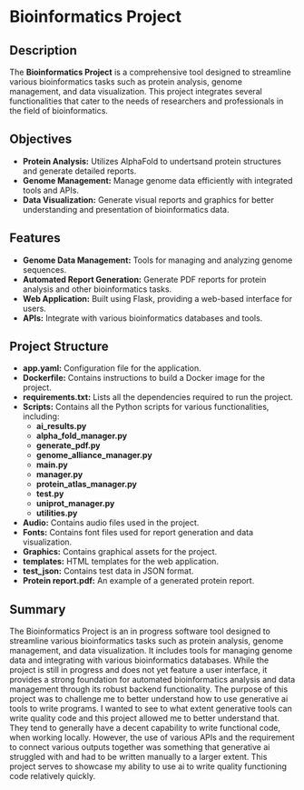 # Bioinformatics Project

## Description

The **Bioinformatics Project** is a comprehensive tool designed to streamline various bioinformatics tasks such as protein analysis, genome management, and data visualization. This project integrates several functionalities that cater to the needs of researchers and professionals in the field of bioinformatics.

## Objectives

- **Protein Analysis:** Utilizes AlphaFold to undertsand protein structures and generate detailed reports.
- **Genome Management:** Manage genome data efficiently with integrated tools and APIs.
- **Data Visualization:** Generate visual reports and graphics for better understanding and presentation of bioinformatics data.

## Features

- **Genome Data Management:** Tools for managing and analyzing genome sequences.
- **Automated Report Generation:** Generate PDF reports for protein analysis and other bioinformatics tasks.
- **Web Application:** Built using Flask, providing a web-based interface for users.
- **APIs:** Integrate with various bioinformatics databases and tools.

## Project Structure

- **app.yaml:** Configuration file for the application.
- **Dockerfile:** Contains instructions to build a Docker image for the project.
- **requirements.txt:** Lists all the dependencies required to run the project.
- **Scripts:** Contains all the Python scripts for various functionalities, including:
  - **ai_results.py**
  - **alpha_fold_manager.py**
  - **generate_pdf.py**
  - **genome_alliance_manager.py**
  - **main.py**
  - **manager.py**
  - **protein_atlas_manager.py**
  - **test.py**
  - **uniprot_manager.py**
  - **utilities.py**
- **Audio:** Contains audio files used in the project.
- **Fonts:** Contains font files used for report generation and data visualization.
- **Graphics:** Contains graphical assets for the project.
- **templates:** HTML templates for the web application.
- **test_json:** Contains test data in JSON format.
- **Protein report.pdf:** An example of a generated protein report.

## Summary
The Bioinformatics Project is an in progress software tool designed to streamline various bioinformatics tasks such as protein analysis, genome management, and data visualization. It includes tools for managing genome data and integrating with various bioinformatics databases. While the project is still in progress and does not yet feature a user interface, it provides a strong foundation for automated bioinformatics analysis and data management through its robust backend functionality. The purpose of this project was to challenge me to better understand how to use generative ai tools to write programs. I wanted to see to what extent generative tools can write quality code and this project allowed me to better understand that. They tend to generally have a decent capability to write functional code, when working locally. However, the use of various APIs and the requirement to connect various outputs together was something that generative ai struggled with and had to be written manually to a larger extent. This project serves to showcase my ability to use ai to write quality functioning code relatively quickly. 
